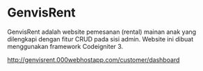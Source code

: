 # GenvisRent

GenvisRent adalah website pemesanan (rental) mainan anak yang dilengkapi dengan fitur CRUD pada sisi admin. Website ini dibuat menggunakan framework Codeigniter 3.

http://genvisrent.000webhostapp.com/customer/dashboard

